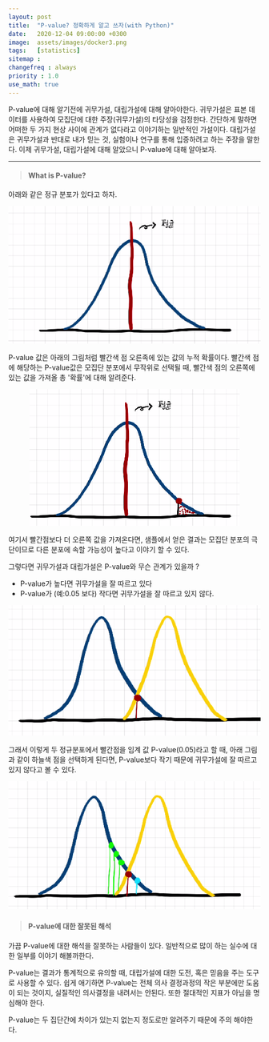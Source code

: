 ```yaml
---
layout: post
title:  "P-value? 정확하게 알고 쓰자(with Python)"
date:   2020-12-04 09:00:00 +0300
image:  assets/images/docker3.png
tags:   [statistics]
sitemap :
changefreq : always
priority : 1.0
use_math: true
---
```


P-value에 대해 알기전에 귀무가설, 대립가설에 대해 알아야한다. 귀무가설은 표본 데이터를 사용하여 모집단에 대한 주장(귀무가설)의 타당성을 검정한다. 간단하게 말하면 어떠한 두 가지 현상 사이에 관계가 없다라고 이야기하는 일반적인 가설이다. 대립가설은 귀무가설과 반대로 내가 믿는 것, 실험이나 연구를 통해 입증하려고 하는 주장을 말한다. 이제 귀무가설, 대립가설에 대해 알았으니 P-value에 대해 알아보자.

-------

> #### What is P-value? 

아래와 같은 정규 분포가 있다고 하자.


<center><img src="../assets/images/p-value.png" ></center>

P-value 값은 아래의 그림처럼 빨간색 점 오른족에 있는 값의 누적 확률이다. 빨간색 점에 해당하는 P-value값은 모집단 분포에서 무작위로 선택될 때, 빨간색 점의 오른쪽에 있는 값을 가져올 총 '확률'에 대해 알려준다. 

<center><img src="../assets/images/p-value2.png" ></center>


여기서 빨간점보다 더 오른쪽 값을 가져온다면, 샘플에서 얻은 결과는 모집단 분포의 극단이므로 다른 분포에 속할 가능성이 높다고 이야기 할 수 있다. 

그렇다면 귀무가설과 대립가설은 P-value와 무슨 관계가 있을까 ? 

* P-value가 높다면 귀무가설을 잘 따르고 있다 
* P-value가 (예:0.05 보다) 작다면 귀무가설을 잘 따르고 있지 않다. 

<center><img src="../assets/images/p-value3.png" ></center>

그래서 이렇게 두 정규분포에서 빨간점을 임계 값 P-value(0.05)라고 할 때, 아래 그림과 같이 하늘색 점을 선택하게 된다면, P-value보다 작기 때문에 귀무가설에 잘 따르고 있지 않다고 볼 수 있다. 

<center><img src="../assets/images/p-value4.png" ></center>

> #### P-value에 대한 잘못된 해석

가끔 P-value에 대한 해석을 잘못하는 사람들이 있다. 일반적으로 많이 하는 실수에 대한 일부를 이야기 해볼까한다. 

P-value는 결과가 통계적으로 유의할 때, 대립가설에 대한 도전, 혹은 믿음을 주는 도구로 사용할 수 있다. 쉽게 애기하면 P-value는 전체 의사 결정과정의 작은 부분에만 도움이 되는 것이지, 실질적인 의사결정을 내려서는 안된다. 또한 절대적인 지표가 아님을 명심해야 한다. 

P-value는 두 집단간에 차이가 있는지 없는지 정도로만 알려주기 때문에 주의 해야한다. 



